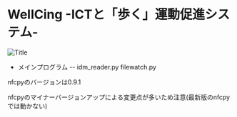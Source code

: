 # WelICing -ICTと「歩く」運動促進システム-
![Title](https://user-images.githubusercontent.com/20313668/46795695-cb4d8600-cd85-11e8-975b-3143952f8014.jpg)

- メインプログラム -- idm_reader.py filewatch.py

nfcpyのバージョンは0.9.1

nfcpyのマイナーバージョンアップによる変更点が多いため注意(最新版のnfcpyでは動かない)
